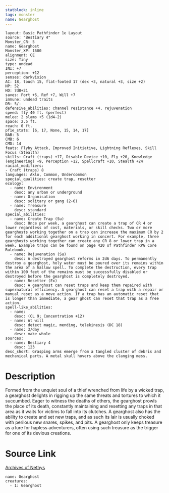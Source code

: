 ```yaml
---
statblock: inline
tags: monster
name: Gearghost
---
```

```statblock
layout: Basic Pathfinder 1e Layout
source: "Bestiary 4"
Monster_CR: 5
name: Gearghost
Monster_XP: 1600
alignment: CE
size: Tiny
type: undead
INI: +7
perception: +12
senses: darkvision
AC: 18, touch 15, flat-footed 17 (dex +3, natural +3, size +2)
HP: 52
HD: 7d8+21
saves: Fort +5, Ref +7, Will +7
immune: undead traits
DR: 5/-
defensive_abilities: channel resistance +4, rejuvenation
speed: fly 40 ft. (perfect)
melee: 2 slams +5 (1d4-2)
space: 2.5 ft.
reach: 0 ft.
pf1e_stats: [6, 17, None, 15, 14, 17]
BAB: 5
CMB: 6
CMD: 14
feats: Flyby Attack, Improved Initiative, Lightning Reflexes, Skill Focus (Stealth)
skills: Craft (traps) +17, Disable Device +10, Fly +20, Knowledge (engineering) +9, Perception +12, Spellcraft +10, Stealth +24
racial_modifiers:
- Craft (traps) 8
languages: Aklo, Common, Undercommon
special_qualities: create trap, resetter
ecology:
  - name: Environment
    desc: any urban or underground
  - name: Organisation
    desc: solitary or gang (2-6)
  - name: Treasure
    desc: standard
special_abilities:
  - name: Create Trap (Su)
    desc: Once per week, a gearghost can create a trap of CR 4 or lower regardless of cost, materials, or skill checks. Two or more gearghosts working together on a trap can increase the maximum CR by 2 for each additional gearghost working in concert. For example, three gearghosts working together can create any CR 8 or lower trap in a week. Example traps can be found on page 420 of Pathfinder RPG Core Rulebook.
  - name: Rejuvenation (Su)
    desc: A destroyed gearghost reforms in 2d6 days. To permanently destroy a gearghost, holy water must be poured over its remains within the area of a hallow spell. To complete the destruction, every trap within 100 feet of the remains must be successfully disabled or destroyed before the gearghost is completely destroyed.
  - name: Resetter (Ex)
    desc: A gearghost can reset traps and keep them repaired with supernatural efficiency. A gearghost can reset a trap with a repair or manual reset as a move action. If a trap has an automatic reset that is longer than immediate, a gear ghost can reset that trap as a free action.
spell-like_abilities:
  - name:
    desc: (CL 9; Concentration +12)
  - name: At will
    desc: detect magic, mending, telekinesis (DC 18)
  - name: 3/day
    desc: make whole
sources:
  - name: Bestiary 4
    desc: 123
desc_short: Grasping arms emerge from a tangled cluster of debris and mechanical parts. A metal skull hovers above the clanging mess.
```
# Description
Formed from the unquiet soul of a thief wrenched from life by a wicked trap, a gearghost delights in rigging up the same threats and tortures to which it succumbed. Eager to witness the deaths of others, the gearghost prowls the place of its death, constantly maintaining and resetting any traps in that area as it waits for victims to fall into its clutches. A gearghost also has the ability to create and set new traps, and as such its lair is usually choked with perilous new snares, spikes, and pits. A gearghost only keeps treasure as a lure for hapless adventurers, often using such treasure as the trigger for one of its devious creations.
# Source Link
[Archives of Nethys](https://aonprd.com/MonsterDisplay.aspx?ItemName=Gearghost)
```encounter-table
name: Gearghost
creatures:
  - 1: Gearghost
```
